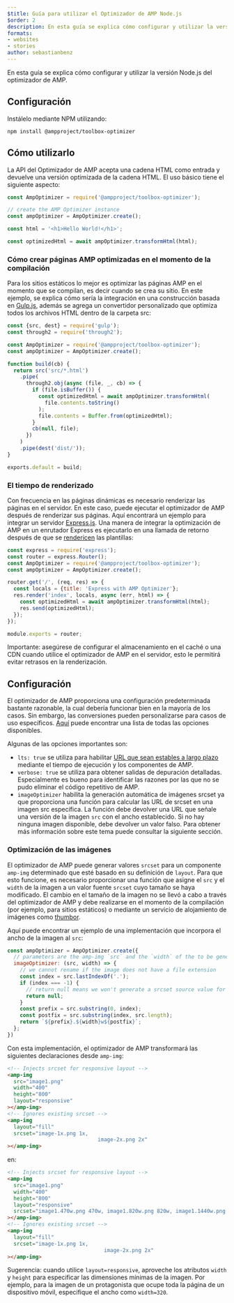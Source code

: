 ```yaml
---
$title: Guía para utilizar el Optimizador de AMP Node.js
$order: 2
description: En esta guía se explica cómo configurar y utilizar la versión Node.js del optimizador de AMP.
formats:
- websites
- stories
author: sebastianbenz
---
```


En esta guía se explica cómo configurar y utilizar la versión Node.js del optimizador de AMP.

## Configuración

Instálelo mediante NPM utilizando:

```shell
npm install @ampproject/toolbox-optimizer
```

## Cómo utilizarlo

La API del Optimizador de AMP acepta una cadena HTML como entrada y devuelve una versión optimizada de la cadena HTML. El uso básico tiene el siguiente aspecto:

```js
const AmpOptimizer = require('@ampproject/toolbox-optimizer');

// create the AMP Optimizer instance
const ampOptimizer = AmpOptimizer.create();

const html = '<h1>Hello World!</h1>';

const optimizedHtml = await ampOptimizer.transformHtml(html);
```

### Cómo crear páginas AMP optimizadas en el momento de la compilación

Para los sitios estáticos lo mejor es optimizar las páginas AMP en el momento que se compilan, es decir cuando se crea su sitio. En este ejemplo, se explica cómo sería la integración en una construcción basada en [Gulp.js](https://gulpjs.com/), además se agrega un convertidor personalizado que optimiza todos los archivos HTML dentro de la carpeta src:

```js
const {src, dest} = require('gulp');
const through2 = require('through2');

const AmpOptimizer = require('@ampproject/toolbox-optimizer');
const ampOptimizer = AmpOptimizer.create();

function build(cb) {
  return src('src/*.html')
    .pipe(
      through2.obj(async (file, _, cb) => {
        if (file.isBuffer()) {
          const optimizedHtml = await ampOptimizer.transformHtml(
            file.contents.toString()
          );
          file.contents = Buffer.from(optimizedHtml);
        }
        cb(null, file);
      })
    )
    .pipe(dest('dist/'));
}

exports.default = build;
```

### El tiempo de renderizado

Con frecuencia en las páginas dinámicas es necesario renderizar las páginas en el servidor. En este caso, puede ejecutar el optimizador de AMP después de renderizar sus páginas. Aquí encontrará un ejemplo para integrar un servidor [Express.js](https://expressjs.com/). Una manera de integrar la optimización de AMP en un enrutador Express es ejecutarlo en una llamada de retorno después de que se [rendericen](https://expressjs.com/en/api.html#app.render) las plantillas:

```js
const express = require('express');
const router = express.Router();
const AmpOptimizer = require('@ampproject/toolbox-optimizer');
const ampOptimizer = AmpOptimizer.create();

router.get('/', (req, res) => {
  const locals = {title: 'Express with AMP Optimizer'};
  res.render('index', locals, async (err, html) => {
    const optimizedHtml = await ampOptimizer.transformHtml(html);
    res.send(optimizedHtml);
  });
});

module.exports = router;
```

Importante: asegúrese de configurar el almacenamiento en el caché o una CDN cuando utilice el optimizador de AMP en el servidor, esto le permitirá evitar retrasos en la renderización.

## Configuración

El optimizador de AMP proporciona una configuración predeterminada bastante razonable, la cual debería funcionar bien en la mayoría de los casos. Sin embargo, las conversiones pueden personalizarse para casos de uso específicos. [Aquí](https://github.com/ampproject/amp-toolbox/tree/main/packages/optimizer#options) puede encontrar una lista de todas las opciones disponibles.

Algunas de las opciones importantes son:

- `lts: true` se utiliza para habilitar [URL que sean estables a largo plazo](https://github.com/ampproject/amphtml/blob/main/contributing/lts-release.md) mediante el tiempo de ejecución y los componentes de AMP.
- `verbose: true` se utiliza para obtener salidas de depuración detalladas. Especialmente es bueno para identificar las razones por las que no se pudo eliminar el código repetitivo de AMP.
- `imageOptimizer` habilita la generación automática de imágenes srcset ya que proporciona una función para calcular las URL de srcset en una imagen src específica. La función debe devolver una URL que señale una versión de la imagen `src` con el ancho establecido. Si no hay ninguna imagen disponible, debe devolver un valor falso. Para obtener más información sobre este tema puede consultar la siguiente sección.

### Optimización de las imágenes

El optimizador de AMP puede generar valores `srcset` para un componente `amp-img` determinado que esté basado en su definición de `layout`. Para que esto funcione, es necesario proporcionar una función que asigne el `src` y el `width` de la imagen a un valor fuente `srcset` cuyo tamaño se haya modificado. El cambio en el tamaño de la imagen no se llevó a cabo a través del optimizador de AMP y debe realizarse en el momento de la compilación (por ejemplo, para sitios estáticos) o mediante un servicio de alojamiento de imágenes como [thumbor](https://github.com/thumbor/thumbor).

Aquí puede encontrar un ejemplo de una implementación que incorpora el ancho de la imagen al `src`:

```js
const ampOptimizer = AmpOptimizer.create({
  // parameters are the amp-img `src` and the `width` of the to be generated srcset source value
  imageOptimizer: (src, width) => {
    // we cannot rename if the image does not have a file extension
    const index = src.lastIndexOf('.');
    if (index === -1) {
      // return null means we won't generate a srcset source value for this width
      return null;
    }
    const prefix = src.substring(0, index);
    const postfix = src.substring(index, src.length);
    return `${prefix}.${width}w${postfix}`;
  };
})
```

Con esta implementación, el optimizador de AMP transformará las siguientes declaraciones desde `amp-img`:

```html
<!-- Injects srcset for responsive layout -->
<amp-img
  src="image1.png"
  width="400"
  height="800"
  layout="responsive"
></amp-img>
<!-- Ignores existing srcset -->
<amp-img
  layout="fill"
  srcset="image-1x.png 1x,
                             image-2x.png 2x"
></amp-img>
```

en:

```html
<!-- Injects srcset for responsive layout -->
<amp-img
  src="image1.png"
  width="400"
  height="800"
  layout="responsive"
  srcset="image1.470w.png 470w, image1.820w.png 820w, image1.1440w.png 1440w"
></amp-img>
<!-- Ignores existing srcset -->
<amp-img
  layout="fill"
  srcset="image-1x.png 1x,
                               image-2x.png 2x"
></amp-img>
```

Sugerencia: cuando utilice `layout=responsive`, aproveche los atributos `width` y `height` para especificar las dimensiones mínimas de la imagen. Por ejemplo, para la imagen de un protagonista que ocupe toda la página de un dispositivo móvil, especifique el ancho como `width=320`.
